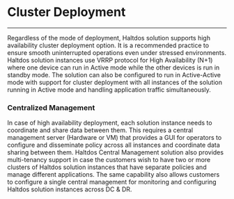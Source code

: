 # Cluster Deployment
----

Regardless of the mode of deployment, Haltdos solution supports high availability cluster deployment option. It is a recommended practice to ensure smooth uninterrupted operations even under stressed environments. Haltdos solution instances use VRRP protocol for High Availability (N+1) where one device can run in Active mode while the other devices is run in standby mode. The solution can also be configured to run in Active-Active mode with support for cluster deployment with all instances of the solution running in Active mode and handling application traffic simultaneously.

### Centralized Management

In case of high availability deployment, each solution instance needs to coordinate and share data between them. This requires a central management server (Hardware or VM) that provides a GUI for operators to configure and disseminate policy across all instances and coordinate data sharing between them. Haltdos Central Management solution also provides multi-tenancy support in case the customers wish to have two or more clusters of Haltdos solution instances that have separate policies and manage different applications. The same capability also allows customers to configure a single central management for monitoring and configuring Haltdos solution instances across DC & DR.

